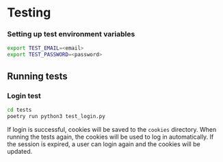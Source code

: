 # Testing
### Setting up test environment variables

```bash
export TEST_EMAIL=<email>
export TEST_PASSWORD=<password>
```

## Running tests
### Login test
```bash
cd tests
poetry run python3 test_login.py
```

If login is successful, cookies will be saved to the `cookies` directory. When running the tests again, the cookies will be used to log in automatically. If the session is expired, a user can login again and the cookies will be updated.